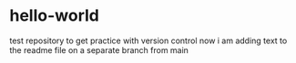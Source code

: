 # hello-world
test repository to get practice with version control
now i am adding text to the readme file on a separate branch from main
